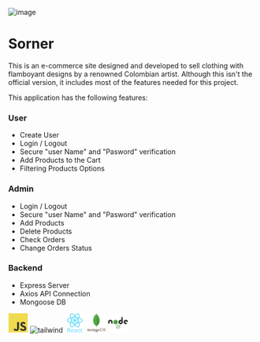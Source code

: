 ![image](https://github.com/user-attachments/assets/b42fbf21-d6b4-4517-ae06-c362c858471f)

<h1>Sorner</h1>
<p>This is an e-commerce site designed and developed to sell clothing with flamboyant designs by a renowned Colombian artist. Although this isn't the official version, it includes most of the features needed for this project.</p>
<p>This application has the following features:</p>

<h3>User</h3>
<ul>
  <li>Create User</li>
  <li>Login / Logout</li>
  <li>Secure "user Name" and "Pasword" verification</li>
  <li>Add Products to the Cart</li>
  <li>Filtering Products Options</li>
</ul>
<h3>Admin</h3>
<ul>
  <li>Login / Logout</li>
  <li>Secure "user Name" and "Pasword" verification</li>
  <li>Add Products</li>
  <li>Delete Products</li>
  <li>Check Orders</li>
  <li>Change Orders Status</li>
</ul>
<h3>Backend</h3>
<ul>
  <li>Express Server</li>
  <li>Axios API Connection</li>
  <li>Mongoose DB</li>
</ul>
<div align="left">
  <img src="https://raw.githubusercontent.com/devicons/devicon/master/icons/javascript/javascript-original.svg" alt="javascript" width="40" height="40"/>
  <img src="https://www.vectorlogo.zone/logos/tailwindcss/tailwindcss-icon.svg" alt="tailwind" width="40" height="40"/>
  <img src="https://raw.githubusercontent.com/devicons/devicon/master/icons/react/react-original-wordmark.svg" alt="react" width="40" height="40"/>
  <img src="https://raw.githubusercontent.com/devicons/devicon/master/icons/mongodb/mongodb-original-wordmark.svg" alt="mongodb" width="40" height="40"/> 
  <img src="https://raw.githubusercontent.com/devicons/devicon/master/icons/nodejs/nodejs-original-wordmark.svg" alt="nodejs" width="40" height="40"/>
</div>
 
